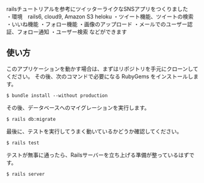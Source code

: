 railsチュートリアルを参考にツイッターライクなSNSアプリをつくりました<br>
  ・環境　rails6, cloud9, Amazon S3 heloku
  ・ツイート機能、ツイートの検索
  ・いいね機能 
  ・フォロー機能
  ・画像のアップロード
  ・メールでのユーザー認証、フォロー通知
  ・ユーザー検索
  などができます

## 使い方

このアプリケーションを動かす場合は、まずはリポジトリを手元にクローンしてください。
その後、次のコマンドで必要になる RubyGems をインストールします。

```
$ bundle install --without production
```

その後、データベースへのマイグレーションを実行します。

```
$ rails db:migrate
```

最後に、テストを実行してうまく動いているかどうか確認してください。

```
$ rails test
```

テストが無事に通ったら、Railsサーバーを立ち上げる準備が整っているはずです。

```
$ rails server
```
